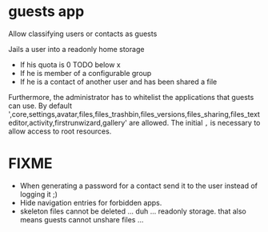 # guests app

Allow classifying users or contacts as guests

Jails a user into a readonly home storage

* If his quota is 0 TODO below x
* If he is member of a configurable group
* If he is a contact of another user and has been shared a file

Furthermore, the administrator has to whitelist the applications that guests can use.
By default ',core,settings,avatar,files,files_trashbin,files_versions,files_sharing,files_texteditor,activity,firstrunwizard,gallery' are allowed.
The initial `,` is necessary to allow access to root resources.

# FIXME

- When generating a password for a contact send it to the user instead of logging it ;)
- Hide navigation entries for forbidden apps.
- skeleton files cannot be deleted ... duh ... readonly storage. that also means guests cannot unshare files ...